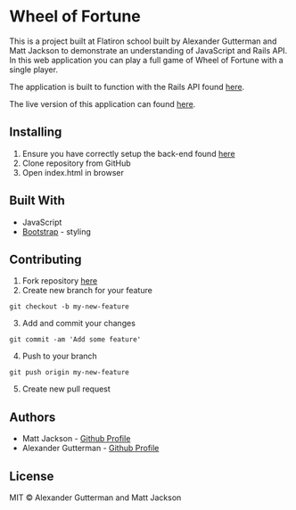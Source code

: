 # Wheel of Fortune

This is a project built at Flatiron school built by Alexander Gutterman and Matt Jackson to demonstrate an understanding of JavaScript and Rails API. In this web application you can play a full game of Wheel of Fortune with a single player.

The application is built to function with the Rails API found [here](https://github.com/GuttermanA/wheel-of-fortune-backend).

The live version of this application can found [here](https://guttermana.github.io/wheel-of-fortune/).

## Installing
1. Ensure you have correctly setup the back-end found [here](https://github.com/GuttermanA/wheel-of-fortune-backend)
2. Clone repository from GitHub
3. Open index.html in browser

## Built With
* JavaScript
* [Bootstrap](https://getbootstrap.com/) - styling

## Contributing
1. Fork repository [here](https://github.com/GuttermanA/wheel-of-fortune)
2. Create new branch for your feature
```
git checkout -b my-new-feature
```
3. Add and commit your changes
```
git commit -am 'Add some feature'
```
4. Push to your branch
```
git push origin my-new-feature
```
5. Create new pull request


## Authors
* Matt Jackson - [Github Profile](https://github.com/matjack9)
* Alexander Gutterman - [Github Profile](https://github.com/guttermana)

## License

MIT © Alexander Gutterman and Matt Jackson
